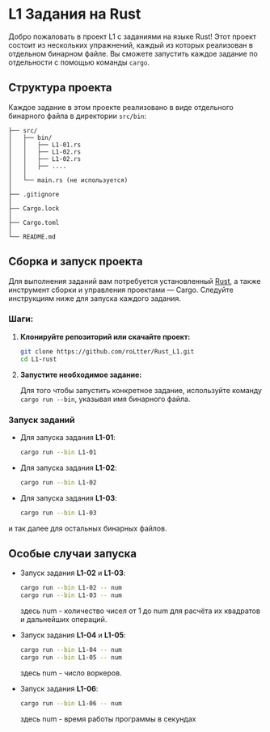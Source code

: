 # L1 Задания на Rust

Добро пожаловать в проект L1 с заданиями на языке Rust! Этот проект состоит из нескольких упражнений, каждый из которых реализован в отдельном бинарном файле. Вы сможете запустить каждое задание по отдельности с помощью команды `cargo`.

## Структура проекта

Каждое задание в этом проекте реализовано в виде отдельного бинарного файла в директории `src/bin`:

```project/
├── src/
│   ├── bin/
│   │   ├── L1-01.rs
│   │   ├── L1-02.rs
│   │   ├── L1-02.rs
│   │   ├── ....
│   │   
│   └── main.rs (не используется)
│ 
├── .gitignore
│ 
├── Cargo.lock
│  
├── Cargo.toml
│ 
└── README.md
```

## Сборка и запуск проекта

Для выполнения заданий вам потребуется установленный [Rust](https://www.rust-lang.org/), а также инструмент сборки и управления проектами — Cargo. Следуйте инструкциям ниже для запуска каждого задания.

### Шаги:

1. **Клонируйте репозиторий или скачайте проект:**
    ```bash
    git clone https://github.com/roLtter/Rust_L1.git
    cd L1-rust
    ```

2. **Запустите необходимое задание:**

   Для того чтобы запустить конкретное задание, используйте команду `cargo run --bin`, указывая имя бинарного файла.

### Запуск заданий

- Для запуска задания **L1-01**:
    ```bash
    cargo run --bin L1-01
    ```

- Для запуска задания **L1-02**:
    ```bash
    cargo run --bin L1-02
    ```
- Для запуска задания **L1-03**:
    ```bash
    cargo run --bin L1-03
    ```


и так далее для остальных бинарных файлов.

## Особые случаи запуска

- Запуск задания **L1-02** и **L1-03**:
    ```bash
    cargo run --bin L1-02 -- num
    cargo run --bin L1-03 -- num
    ```
  здесь num - количество чисел от 1 до num для расчёта их квадратов и дальнейших операций.


- Запуск задания **L1-04** и **L1-05**:
    ```bash
    cargo run --bin L1-04 -- num
    cargo run --bin L1-05 -- num
    ```
    здесь num - число воркеров.


- Запуск задания **L1-06**:
    ```bash
    cargo run --bin L1-06 -- num
    ```
    здесь num - время работы программы в секундах